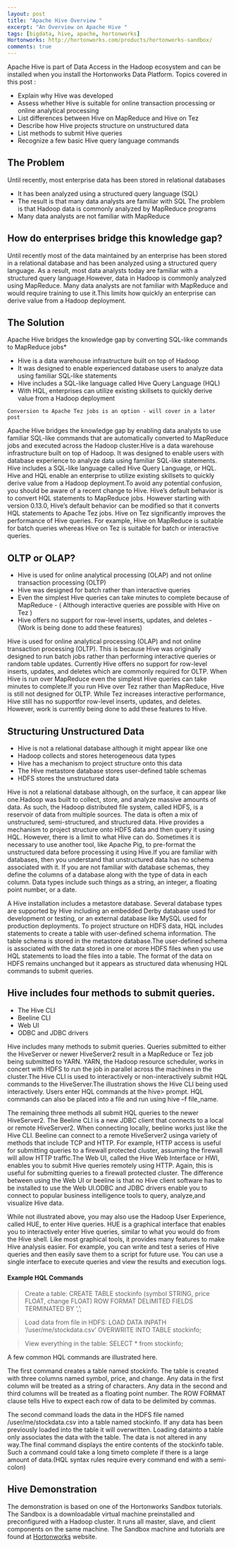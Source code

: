 ```yaml
---
layout: post
title: "Apache Hive Overview "
excerpt: "An Overview on Apache Hive "
tags: [bigdata, hive, apache, hortonworks]
Hortonworks: http://hortonworks.com/products/hortonworks-sandbox/
comments: true
---
```


Apache Hive is part of Data Access in the Hadoop ecosystem and can be installed when you install the Hortonworks Data Platform.
Topics covered in this post :

* Explain why Hive was developed 
* Assess whether Hive is suitable for online transaction processing or online analytical processing 
* List differences between Hive on MapReduce and Hive on Tez 
* Describe how Hive projects structure on unstructured data 
* List methods to submit Hive queries 
* Recognize a few basic Hive query language commands 

## The Problem

Until recently, most enterprise data has been stored in relational databases

* It has been analyzed using a structured query language (SQL) 
* The result is that many data analysts are familiar with SQL
The problem is that Hadoop data is commonly analyzed by MapReduce programs
* Many data analysts are not familiar with MapReduce
 
## How do enterprises bridge this knowledge gap?

Until recently most of the data maintained by an enterprise has been stored in a relational database and has been analyzed using a structured query language. As a result, most data analysts today are familiar with a structured query language.However, data in Hadoop is commonly analyzed using MapReduce. Many data analysts are not familiar with MapReduce and would require training to use it.This limits how quickly an enterprise can derive value from a Hadoop deployment.

## The Solution 

Apache Hive bridges the knowledge gap by converting SQL-like commands to MapReduce jobs*

* Hive is a data warehouse infrastructure built on top of Hadoop
* It was designed to enable experienced database users to analyze data using familiar SQL-like statements
* Hive includes a SQL-like language called Hive Query Language (HQL)
* With HQL, enterprises can utilize existing skillsets to quickly derive value from a Hadoop deployment

`Conversion to Apache Tez jobs is an option - will cover in a later post`

Apache Hive bridges the knowledge gap by enabling data analysts to use familiar SQL-like commands that are automatically converted to MapReduce jobs and executed across the Hadoop cluster.Hive is a data warehouse infrastructure built on top of Hadoop. It was designed to enable users with database experience to analyze data using familiar SQL-like statements. Hive includes a SQL-like language called Hive Query Language, or HQL. Hive and HQL enable an enterprise to utilize existing skillsets to quickly derive value from a Hadoop deployment.To avoid any potential confusion, you should be aware of a recent change to Hive. Hive’s default behavior is to convert HQL statements to MapReduce jobs. However starting with version 0.13.0, Hive’s default behavior can be modified so that it converts HQL statements to Apache Tez jobs. Hive on Tez significantly improves the performance of Hive queries. For example, Hive on MapReduce is suitable for batch queries whereas Hive on Tez is suitable for batch or interactive queries. 

## OLTP or OLAP?

* Hive is used for online analytical processing (OLAP) and not online transaction processing (OLTP)
* Hive was designed for batch rather than interactive queries
* Even the simplest Hive queries can take minutes to complete because of MapReduce - ( Although interactive queries are possible with Hive on Tez )
* Hive offers no support for row-level inserts, updates, and deletes - (Work is being done to add these features)

Hive is used for online analytical processing (OLAP) and not online transaction processing (OLTP). This is because Hive was originally designed to run batch jobs rather than performing interactive queries or random table updates. Currently Hive offers no support for row-level inserts, updates, and deletes which are commonly required for OLTP. When Hive is run over MapReduce even the simplest Hive queries can take minutes to complete.If you run Hive over Tez rather than MapReduce, Hive is still not designed for OLTP. While Tez increases interactive performance, Hive still has no supportfor row-level inserts, updates, and deletes. However, work is currently being done to add these features to Hive.

## Structuring Unstructured Data

* Hive is not a relational database although it might appear like one
* Hadoop collects and stores heterogeneous data types
* Hive has a mechanism to project structure onto this data
* The Hive metastore database stores user-defined table schemas
* HDFS stores the unstructured data
 
Hive is not a relational database although, on the surface, it can appear like one.Hadoop was built to collect, store, and analyze massive amounts of data. As such, the Hadoop distributed file system, called HDFS, is a reservoir of data from multiple sources. The data is often a mix of unstructured, semi-structured, and structured data. Hive provides a mechanism to project structure onto HDFS data and then query it using HQL. However, there is a limit to what Hive can do. Sometimes it is necessary to use another tool, like Apache Pig, to pre-format the unstructured data before processing it using Hive.If you are familiar with databases, then you understand that unstructured data has no schema associated with it. If you are not familiar with database schemas, they define the columns of a database along with the type of data in each column. Data types include such things as a string, an integer, a floating point number, or a date.

A Hive installation includes a metastore database. Several database types are supported by Hive including an embedded Derby database used for development or testing, or an external database like MySQL used for production deployments. To project structure on HDFS data, HQL includes statements to create a table with user-defined schema information. The table schema is stored in the metastore database.The user-defined schema is associated with the data stored in one or more HDFS files when you use HQL statements to load the files into a table. The format of the data on HDFS remains unchanged but it appears as structured data whenusing HQL commands to submit queries.
 
## Hive includes four methods to submit queries.

* The Hive CLI 
* Beeline CLI
* Web UI
* ODBC and JDBC drivers

Hive includes many methods to submit queries. Queries submitted to either the HiveServer or newer HiveServer2 result in a MapReduce or Tez job being submitted to YARN. YARN, the Hadoop resource scheduler, works in concert with HDFS to run the job in parallel across the machines in the cluster.The Hive CLI is used to interactively or non-interactively submit HQL commands to the HiveServer.The illustration shows the Hive CLI being used interactively. Users enter HQL commands at the hive> prompt. HQL commands can also be placed into a file and run using hive –f file_name.

The remaining three methods all submit HQL queries to the newer HiveServer2.
The Beeline CLI is a new JDBC client that connects to a local or remote HiveServer2. When connecting locally, beeline works just like the Hive CLI. Beeline can connect to a remote HiveServer2 usinga variety of methods that include TCP and HTTP. For example, HTTP access is useful for submitting queries to a firewall protected cluster, assuming the firewall will allow HTTP traffic.The Web UI, called the Hive Web Interface or HWI, enables you to submit Hive queries remotely using HTTP. Again, this is useful for submitting queries to a firewall protected cluster. The difference between using the Web UI or beeline is that no Hive client software has to be installed to use the Web UI.ODBC and JDBC drivers enable you to connect to popular business intelligence tools to query, analyze,and visualize Hive data.

While not illustrated above, you may also use the Hadoop User Experience, called HUE, to enter Hive queries. HUE is a graphical interface that enables you to interactively enter Hive queries, similar to what you would do from the Hive shell. Like most graphical tools, it provides many features to make Hive analysis easier. For example, you can write and test a series of Hive queries and then easily save them to a script for future use. You can use a single interface to execute queries and view the results and execution logs.

#### Example HQL Commands

> Create a table:
CREATE TABLE stockinfo (symbol STRING, price FLOAT, change FLOAT) ROW FORMAT DELIMITED FIELDS TERMINATED BY ‘,’;

> Load data from file in HDFS:
LOAD DATA INPATH ‘/user/me/stockdata.csv’ OVERWRITE INTO TABLE stockinfo;

> View everything in the table:
SELECT * from stockinfo; 

A few common HQL commands are illustrated here. 

The first command creates a table named stockinfo. The table is created with three columns named symbol, price, and change. Any data in the first column will be treated as a string of characters. Any data in the second and third columns will be treated as a floating point number. The ROW FORMAT clause tells Hive to expect each row of data to be delimited by commas.

The second command loads the data in the HDFS file named /user/me/stockdata.csv into a table named stockinfo. If any data has been previously loaded into the table it will overwritten. Loading datainto a table only associates the data with the table. The data is not altered in any way.The final command displays the entire contents of the stockinfo table. Such a command could take a long timeto complete if there is a large amount of data.(HQL syntax rules require every command end with a semi-colon)

## Hive Demonstration
The demonstration is based on one of the Hortonworks Sandbox tutorials.
The Sandbox is a downloadable virtual machine preinstalled and preconfigured with a Hadoop cluster.
It runs all master, slave, and client components on the same machine. 
The Sandbox machine and tutorials are found at [Hortonworks](http://hortonworks.com/products/hortonworks-sandbox/) website. 
